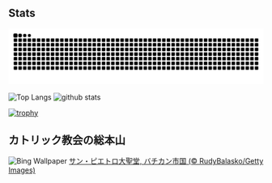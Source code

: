 ## Stats
<picture>
  <source media="(prefers-color-scheme: dark)" srcset="https://raw.githubusercontent.com/ba230t/ba230t/output/github-contribution-grid-snake-dark.svg">
  <source media="(prefers-color-scheme: light)" srcset="https://raw.githubusercontent.com/ba230t/ba230t/output/github-contribution-grid-snake.svg">
  <img alt="github contribution grid snake animation" src="https://raw.githubusercontent.com/ba230t/ba230t/output/github-contribution-grid-snake.svg">
</picture>

<p align="left">
  <img alt="Top Langs" height="150px" src="https://github-readme-stats.vercel.app/api/top-langs/?username=ba230t&layout=compact&theme=transparent" />
  <img alt="github stats" height="150px" src="https://github-readme-stats.vercel.app/api?username=ba230t&theme=transparent" />
</p>

[![trophy](https://github-profile-trophy.vercel.app/?username=ba230t&theme=transparent&column=7)](https://github.com/ryo-ma/github-profile-trophy)


<!-- Bing Wallpaper Start -->
## カトリック教会の総本山
![Bing Wallpaper](https://www.bing.com/th?id=OHR.VaticanCity_JA-JP3107889250_1920x1080.jpg&rf=LaDigue_1920x1080.jpg&pid=hp)
[サン・ピエトロ大聖堂, バチカン市国 (© RudyBalasko/Getty Images)](https://www.bing.com/search?q=%E3%82%B5%E3%83%B3%E3%83%BB%E3%83%94%E3%82%A8%E3%83%88%E3%83%AD%E5%A4%A7%E8%81%96%E5%A0%82%2c+%E3%83%90%E3%83%81%E3%82%AB%E3%83%B3%E5%B8%82%E5%9B%BD&form=hpcapt&filters=HpDate%3a%2220250718_1500%22)
<!-- Bing Wallpaper End -->
